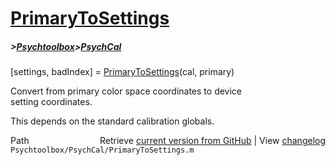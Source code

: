 # [PrimaryToSettings](PrimaryToSettings)
##### >[Psychtoolbox](Psychtoolbox)>[PsychCal](PsychCal)

[settings, badIndex] = [PrimaryToSettings](PrimaryToSettings)(cal, primary)  
  
Convert from primary color space coordinates to device  
setting coordinates.  
  
This depends on the standard calibration globals.  




<div class="code_header" style="text-align:right;">
  <span style="float:left;">Path&nbsp;&nbsp;</span> <span class="counter">Retrieve <a href=
  "https://raw.github.com/Psychtoolbox-3/Psychtoolbox-3/beta/Psychtoolbox/PsychCal/PrimaryToSettings.m">current version from GitHub</a> | View <a href=
  "https://github.com/Psychtoolbox-3/Psychtoolbox-3/commits/beta/Psychtoolbox/PsychCal/PrimaryToSettings.m">changelog</a></span>
</div>
<div class="code">
  <code>Psychtoolbox/PsychCal/PrimaryToSettings.m</code>
</div>

